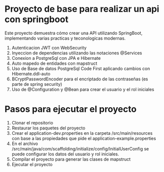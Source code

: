 # Proyecto de base para realizar un api con springboot

Este proyecto demuestra cómo crear una API utilizando SpringBoot, implementando varias practicas y teconologicas modernas.

1. Autenticacion JWT con WebSecurity
2. Inyeccion de dependencias utilizando las notaciones @Services
3. Conexion a PostgreSql con JPA e Hibernate
4. Auto mapedo de entidades con mapstruct
5. Uso de Base de datos  PostgreSql Code First aplicando cambios con Hibernate.ddl-auto
6. BCryptPasswordEncoder para el encriptado de las contraseñas (es parte de spring security)
7. Uso de @Configuration y @Bean para crear el usuario y el rol iniciales

# Pasos para ejecutar el proyecto

1. Clonar el repositorio
2. Restaurar los paquetes del proyecto
3. Crear el application-dev.properties en la carpeta /src/main/resources con base a las propiedades que pide el application-example.properties
4. En el archivo /src/main/java/com/scaffolding/initialize/config/InitialUserConfig se puede configurar los datos del usuario y rol iniciales.
4. Compilar el proyecto para generar las clases de mapstruct
5. Ejecutar el proyecto

